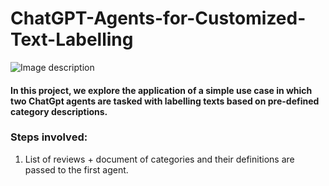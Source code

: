 # ChatGPT-Agents-for-Customized-Text-Labelling

![Image description](https://drive.google.com/uc?export=view&id=12nUcFLbe3De1MhqJjuN41VpXwq13pgEU)

#### In this project, we explore the application of a simple use case in which two ChatGpt agents are tasked with labelling texts based on pre-defined category descriptions.

### Steps involved:

1. List of reviews + document of categories and their definitions are passed to the first agent.


